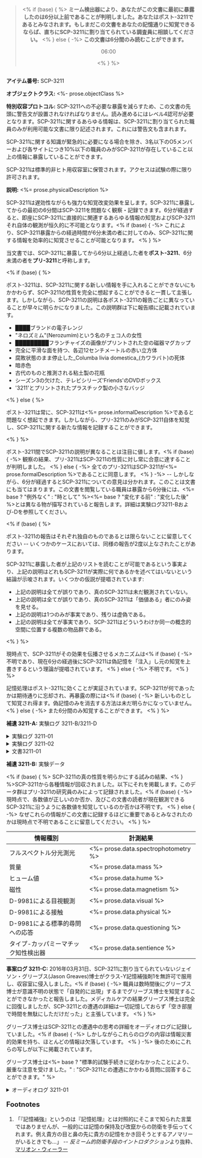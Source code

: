 <blockquote style="text-align: center;">

<% if (base) { %>
**ミーム検出器により、あなたがこの文書に最初に暴露したのは6分以上前であることが判明しました。あなたはポスト-3211であるとみなされます。もしまだこの文書をあなたの記憶通りに知覚できるならば、直ちにSCP-3211に割り当てられている調査員に相談してください。**
<% } else { -%>
**この文書は6分間のみ<span id="read">読む</span>ことができます。**

<p id="timer">06:00</p>
<% } %>

</blockquote>

<img data-src="<%= fileUrl %><%= prose.imageUrl %>"
     data-caption="<%= prose.imageCaption %>">

**アイテム番号:** SCP-3211

**オブジェクトクラス:** <%- prose.objectClass %>

**特別収容プロトコル:** SCP-3211への不必要な暴露を減らすため、この文書の先頭に警告文が設置されなければなりません。読み進めるにはレベル4認可が必要となります。SCP-3211に関するあらゆる情報は、SCP-3211に割り当てられた職員のみが利用可能な文書に限り記述されます。これには警告文も含まれます。

SCP-3211に関する知識が緊急的に必要になる場合を除き、3名以下のO5メンバーおよび各サイトにつき10%以下の職員のみがSCP-3211が存在していること以上の情報に暴露していることができます。

SCP-3211は標準的非ヒト用収容室に保管されます。アクセスは試験の際に限り許可されます。

**説明:** <%= prose.physicalDescription %>

SCP-3211は遅効性ながらも強力な知覚改変効果を呈します。SCP-3211に暴露してからの最初の6分間はSCP-3211を問題なく観察・記録できます。6分が経過すると、即座にSCP-3211に直接的に関連するあらゆる情報の知覚およびSCP-3211それ自体の観測が恒久的に不可能となります。<% if (base) { -%>
これにより、SCP-3211暴露からの経過時間が6分未満の者に対してのみ、SCP-3211に関する情報を効率的に知覚させることが可能となります。
<% } %>

当文書では、SCP-3211に暴露してから6分以上経過した者を**ポスト-3211**、6分未満の者を**プリ-3211**と呼称します。

<% if (base) { %>

ポスト-3211は、SCP-3211に関する新しい情報を手に入れることができないにもかかわらず、SCP-3211の性質を完全に想起することができると一貫して主張します。しかしながら、SCP-3211の説明は各ポスト-3211の報告ごとに異なっていることが早々に明らかになりました。この説明群は下に報告順に記載されています。

* ████ブランドの電子レンジ
* "ネロズミム"(Nerozumím)という名のチェコ人の女性
* █████████フランチャイズの画像がプリントされた空の磁器マグカップ
* 完全に平滑な面を持つ、各辺12センチメートルの赤い立方体
* 腐敗状態のまま停止した_Columba livia domestica_(カワラバト)の死体
* 暗赤色
* 古代のものと推測される粘土製の花瓶
* シーズン3の欠けた、テレビシリーズ'Friends'のDVDボックス
* '3211'とプリントされたプラスチック製の小さなバッジ

<% } else { %>

ポスト-3211は常に、SCP-3211は<%= prose.informalDescription %>であると問題なく想起できます。しかしながら、プリ-3211のみがSCP-3211自体を知覚し、SCP-3211に関する新たな情報を記録することができます。

<% } %>

ポスト-3211間でSCP-3211の説明が異なることは注目に値します。<% if (base) { -%>
観察の結果、プリ-3211はSCP-3211の性質に対し常に合意に達することが判明しました。
<% } else { -%>
全てのプリ-3211はSCP-3211が<%= prose.formalDescription %>であることに同意します。
<% } -%> -- しかしながら、6分が経過するとSCP-3211についての意見は分かれます。このことは文書にも当てはまります。この文書を閲覧している職員は暴露から6分後には、<%= base ? "例外なく" : "時として" %><%= base ? "変化する前" : "変化した後" %>とは異なる物が描写されていると報告します。詳細は実験ログ3211-Bおよび-Dを参照してください。

<% if (base) { %>

ポスト-3211の報告はそれぞれ独自のものであるとは限らないことに留意してください -- いくつかのケースにおいては、同様の報告が2度以上なされたことがあります。

SCP-3211に暴露した者が上記のリストを読むことが可能であるという事実より、上記の説明はどれもSCP-3211が実際に何であるかを述べてはいないという結論が示唆されます。いくつかの仮説が提唱されています:

* 上記の説明は全てが誤りであり、真のSCP-3211は未だ観測されていない。
* 上記の説明は全てが誤りであり、真のSCP-3211は「価値ある」者にのみ姿を見せる。
* 上記の説明は1つのみが事実であり、残りは虚偽である。
* 上記の説明は全てが事実であり、SCP-3211はどういうわけか同一の概念的空間に位置する複数の物品群である。

<% } %>

現時点で、SCP-3211がその効果を伝播させるメカニズムは<% if (base) { -%>
不明であり、現在6分の経過後にSCP-3211は偽記憶を「注入」し元の知覚を上書きするという理論が提唱されています。
<% } else { -%>
不明です。
<% } %>

記憶処理はポスト-3211に効くことが実証されています。SCP-3211が何であったかは期待通りに忘却され、再暴露の際には<% if (base) { -%>
新しいものとして知覚され得ます。偽記憶のみを消去する方法は未だ明らかになっていません。
<% } else { -%>
また6分間のみ知覚することができます。
<% } %>

**補遺 3211-A:** 実験ログ 3211-B/3211-D

<details><summary>実験ログ 3211-01</summary>

<blockquote>

<p align="center"><b>実験ログ 3211-01</b></p>

-----

この実験の目的はSCP-3211の手書きの説明を作成し、他の観察者の説明と比較することでした。

D-68134は鉛筆とクリップボード、紙を1枚与えられた後収容室へ入り、その内容物の説明を筆記するよう指示されました。

-----

**0:10 &middot;** D-68134が目を閉じた状態で収容室に入る。

**0:00 &middot;** D-68134が目を開けるよう指示される。

**0:08 &middot;** D-68134がSCP-3211の説明を筆記し始める。

<% if (prose.examineAction) { %>
**1:55 &middot;** <%= prose.examineAction %>
<% } %>

**6:04 &middot;** D-68134はもはやSCP-3211を知覚できないことに驚いている。また、自分が書いたものが読めなくなっていることに苛立っている。

**6:25 &middot;** D-68134が収容室から退出するよう指示される。

-----

D-68134による説明は文書3211-01として保存されています。

</blockquote>

</details>

<details><summary>実験ログ 3211-02</summary>

<blockquote>

<p align="center"><b>実験ログ 3211-02</b></p>

-----

この実験の目的は実験3211-01から得られた筆記の説明を他者の観察と比較することでした。

D-8834は文書3211-01を渡され、それを読まないよう指示されました。

-----

**0:10 &middot;** D-8834が目を閉じた状態で収容室に入る。

**0:00 &middot;** D-8834は目を開け、室内の物品と文書3211-01の説明を比較するよう指示される。

**1:18 &middot;** D-8834はSCP-3211が説明と一致することを確認する。

<% if (prose.examineConfirmationAction) { %>
**1:59 &middot;** <%= prose.examineConfirmationAction %>
<% } %>

**5:45 &middot;** D-8834は目を閉じるよう指示される。

**6:15 &middot;** D-8834は、記憶にある物品と説明をもう一度比較するよう指示される。

**6:34 &middot;** D-8834は文書3211-01はSCP-3211と<%=
  base ?
  "全く異なる物を記述していた" :
  "同じものを記述していた"
%>ことを確認する。

**6:44 &middot;** D-8834は目を開けるよう指示される。D-8834はSCP-3211を観測することも文書3211-01を読むこともできないと述べる。

</blockquote>

</details>

<details><summary>文書3211-01</summary>

以下は実験3211-01でD-68134により作成された文書3211-01の写しです。

> <%= prose.writtenObservation %>

</details>

**補遺 3211-B:** 実験データ

<% if (base) { %>
SCP-3211の真の性質を明らかにする試みの結果、<% } %>SCP-3211から各種情報が回収されました。以下にそれを掲載します。このデータ群はプリ-3211の研究員のみによって記録されました。<% if (base) { -%>
現時点で、各数値が正しいのか否か、及びこの文書の読者が現在観測できるSCP-3211に沿うように各数値を知覚しているのか否かは不明です。
<% } else { -%>
なぜこれらの情報がこの文書に記録するほどに重要であるとみなされたのかは現時点で不明であることに留意してください。
<% } %>

情報種別 | 計測結果
--- | ---
フルスペクトル分光測光 | <%= prose.data.spectrophotometry %>
質量 | <%= prose.data.mass %>
ヒューム値 | <%= prose.data.hume %>
磁性 | <%= prose.data.magnetism %>
D-9981による目視観測 | <%= prose.data.visual %>
D-9981による接触 | <%= prose.data.physical %>
D-9981による標準的尋問への応答 | <%= prose.data.questioning %>
タイプ-カッパミーマチック知性検出器 | <%= prose.data.sentience %>

**事案ログ 3211-C:** 2016年03月31日、SCP-3211に割り当てられていないジェイソン・グリーブス(Jason Greaves)博士がクラス-Y記憶補強剤<note>1</note>を無許可で服用し、収容室に侵入しました。<% if (base) { -%>
職員は数時間後にグリーブス博士が意識不明の状態で「自発的に出現」するまでグリーブス博士を知覚することができなかったと報告しました。メディカルケアの結果グリーブス博士は完全に回復しましたが、SCP-3211との遭遇の詳細は一切記憶しておらず「空き部屋で時間を無駄にしただけだった」と主張しています。
<% } %>

グリーブス博士はSCP-3211との遭遇中の思考の詳細をオーディオログに記録していました。<% if (base) { -%>
しかしながらこれらのログの内容は情報災害的効果を持ち、ほとんどの情報は欠落しています。
<% } -%>
後のためにこれらの写しが以下に掲載されています。

グリーブス博士は<%=
  base ?
  "標準的試験手続きに従わなかったことにより、厳重な注意を受けました。" :
  "SCP-3211との遭遇にかかわる質問に回答することができます。"
%>

<details><summary>オーディオログ 3211-01</summary>

<blockquote>

ジェイソン・グリーブス博士、SCP-3211、実験ログ...1、だ。おそらく。

もし君がこれを聞いていて、かつ、私のように何かかなりキツめの記憶補強剤の力を借りているならば、私も君もSCP-3211は<%=
  base ?  "存在しない" : `${prose.informalDescription}である`
%>ことを知っていることになる。なぜ<%=
  prose.objectPronoun ?  prose.objectPronoun : "こいつ"
%>がここまで必死に我々から隠れようとするのかが分かることはないだろうが。だが、もし君がクラスYほど激しく効くものを使っていないならば、あと6分足らずで私がこの部屋に置いてある何某についてだらだら話していたこと以外は忘れることになる。

そしてもちろんのこと、そのときにはこのオーディオログも「収容室には全く何もなかった」と言っているように聞こえることになる。

私がしようとしていることはSCP-3211が正確に何であるのか、どのようにふるまうのか、そしてなぜ<%=
  prose.objectPronoun ?  prose.objectPronoun : "こいつ"
%>がこんなにも隠れようとするのかを明らかにすることだ。<%=
  prose.objectPronoun ?  prose.objectPronoun : "こいつ"
%>は一体何を望んでいる?

私がすることが何であろうとも、あるいは語りかけるのが誰であろうとも、このテストの認可を受けることは不可能だった。しかしこれは行われる必要がある。だから私はクラスY記憶補強剤を少々服用し、自分でこれをやることにしたのだ。クラスYが私の記憶の補強をしなくなり、私がここでのことを忘れてしまうまであと数時間しかない。だからそろそろ始めた方がよかろう。
</blockquote>

<blockquote>

なにかパターンのようなものが見えてきた。

3211の収容室に踏み入ったほとんどの者は、<% if (base) { -%>
まさに私がここには何もないとはっきりわかるのと同じように、このセルが完全な空室であることに気づくだろう。
<% } else { -%>
<%=
  prose.possessivePronoun ?  prose.possessivePronoun : "こいつ"
%>を初めて見るものと知覚するだろう。ちょうど、私が<%=
  prose.possessivePronoun ?  prose.possessivePronoun : "こいつ"
%>を<%= prose.informalDescription %>と理解し、しかしながらリストには<%=
  prose.possessivePronoun ?  prose.possessivePronoun : "こいつ"
%>をそのように知覚した者がいないのと同じように。
<% } %>

<% if (base) { %>
収容室には何もない。SCP-3211は存在しない。
<% } else { -%>
だが、<%= prose.funFact %>。<%=
  prose.objectPronoun ?  prose.objectPronoun : "こいつ"
%>は<em>ただの</em><%= prose.informalDescription %>ではない。<%=
  prose.objectPronoun ?  prose.objectPronoun : "こいつ"
%>の持つ異常性は人々が<%=
  prose.possessivePronoun ?  prose.possessivePronoun : "こいつ"
%>を6分以上知覚できず、その後の記憶は偽りのものとなってしまうことだけではない。
<% } %>

私には、財団職員は -- 研究員やその他の人々は -- <%=
  base ?
  "収容室が完全に空である" :
  (prose.objectPronoun ?  prose.objectPronoun : "こいつ") + "が何か異常なものである"
%>と知覚するだろうと考える。<%=
  base ? "無" : "アノマリー"
%>に慣れ親しんだ者、言うなれば<% if (base) { -%>
無を<em>期待している</em>者は収容室に何も見出さないだろう。ここは空室なのだから。
<% } else { -%>
<%=
  prose.objectPronoun ?  prose.objectPronoun : "こいつ"
%>が異常であると<em>期待している</em>者は<%=
  prose.objectPronoun ?  prose.objectPronoun : "こいつ"
%>が何か異常なものだったと記憶するだろう。
<% } %>

しかし、例えばDクラスのような、アノマリーに慣れ親しんでいない者は<%=
  base ?
  "全く同じく、収容室が空であった" :
  "このオブジェクトが何か、粘土製の花瓶のようなありふれたものであった"
%>ことだけを覚えているだろう。

<% if (base) { %>
SCP-3211は完全に存在していないように思える。しかし、もしSCP-3211が存在しないとして、
なぜ私はSCP-3211の存在の証明に固執しているのだろうか。SCP-3211は存在しないのだ。
<% } else { -%>
<%=
  prose.objectPronoun ?  prose.objectPronoun : "こいつ"
%>は観測者の期待にあわせているように思える。しかし、そもそもなぜただの<%= prose.informalDescription %>がそこまでして自分を守ろうとするのかが未だにわからない。
<% } %>

頭が...靄がかかっているようだ。SCPの影響なのか、それとも補強剤が切れてきたのかは分からない。実際のところ、私はクラスYがどれだけ持つのか知らないのだ。
</blockquote>

<blockquote>

三つの...段階、を見出したように思う。そう言うのが正しいと思う。

つまり、第一段階とは君が初めてこの収容室に足を踏み入れたときに目にするもの -- SCP-3211が実際に何であるかだ。それは<%=
  base ? "無" : prose.informalDescription
%>だ。言うまでもないが、補強剤が切れれば直ちに私も君もそのことを忘れる。君が補強剤を服用しているとして、だが。

第二段階は、君が<%=
  prose.possessivePronoun ?  prose.possessivePronoun : "こいつ"
%>を6分以上観察した後にSCP-3211が注入してくる何らかの上書き記憶だ。私が最後に<%=
  prose.possessivePronoun ?  prose.possessivePronoun : "こいつ"
%>を見た時は...6歳になる息子を見た。それが私にとっての第二段階だった。

第三段階では<%=
  prose.possessivePronoun ?  prose.possessivePronoun : "こいつ"
%>を全く知覚できなくなる。<%=
  prose.objectPronoun ?  prose.objectPronoun : "こいつ"
%>は完璧な変装でもって隠れてしまうのだ。

<%=
  prose.objectPronoun ?  prose.objectPronoun : "こいつ"
%>がなぜ隠れたがるのか分かった気がする。ただ...言葉を文章にする必要がある。

考えるのが難しくなってきた。思考がケチャップの沼に突っ込んでいるようだ。
</blockquote>

<blockquote>

ああ、頭が死ぬほど痛い。

これは間違いなく補強剤のせいだ。クラスZは服用者を文字通り殺してしまう...その影響は恒久的なものだからだ。クラスYはそうではない...ことを願う。私は、あー...この実験で、かなりめちゃくちゃになっているのかもしれない。

普通だったら覚えていられないこと全てが見えるというのは本当に奇妙な感じだ。いたるところに虫がいる。全てを覆っている。<% if (base) { -%>
収容室は空だ。虫などいない。
<% } else { -%>
<%=
  prose.possessivePronoun ?  prose.possessivePronoun : "こいつ"
%>の上にも這いまわっている。
<% } %>

眠る必要がある。ただ眠りたい。
</blockquote>

<% if (prose.alternateEnding) { %>
<blockquote><%= prose.alternateEnding %></blockquote>
<% } else { %>
<blockquote>

床に寝るのでも立っているよりはるかにましだ。

息をするのが辛くなってきた。肺が塞がっているのか、それとも、ただ私が...息の<em>しかた</em>を忘れてしまったのか。少なくとも、<%=
  prose.possessivePronoun ?  prose.possessivePronoun : "こいつ"
%>を初めて見たときに<%=
  prose.objectPronoun ?  prose.objectPronoun : "こいつ"
%>が何だったのかは忘れていない。

ただ、なぜ<%=
  prose.objectPronoun ?  prose.objectPronoun : "SCP-3211"
%>がこんなにも必死に隠れたがるのかははっきりとわかっている。そいつはすぐそこに居て、君のすぐ目の前に居る。だれも<%=
  prose.possessivePronoun ?  prose.possessivePronoun : "こいつ"
%>を見たことがないことに驚きすら覚える。

事実はただ...事実はただ、<%=
  prose.objectPronoun ?  prose.objectPronoun : "こいつ"
%>は実際には...<%=
  base ?
  "実際にはいないということなのだ。" + (prose.objectPronoun ?  prose.objectPronoun : "こいつ") + "は存在しない。" :
  "実際には" + (prose.possessivePronoun ?  prose.possessivePronoun : "こいつ") + "ではないということなのだ、わかるか?"
%>
</blockquote>

<blockquote>

くそっ、どうすれば記憶を補強できる。用意はあれしかなかったのだ。分かったのは、彼らが、どうやって...どうやって...

眠る必要がある。

<%=
  base ?
  "私はこの部屋に一人だ。収容室は空だ。" :
  (prose.objectPronoun ?  prose.objectPronoun : "そいつ") + "はただそこに居る。私を見ている。"
%>ただ...早く忘れさせてくれ。

<%=
  base ?
  "こいつが存在しないということは知っている" :
  "お前の秘密は分かってるんだぞ、クソが"
%>...なぜしない...なぜできない...なぜ私にあの子を見せる必要があったんだ?

なぜまたあの子を連れ去らなければならなかったんだ?

私はここで死ぬのだろう。

なぜ誰も私を捜しに来ないのだ?

</blockquote>
<% } %>

<% if (prose.conclusion) { %>
<%= prose.conclusion %>
<% } else { -%>
この時点においてグリーブス博士は意識を喪失したと考えられています。残りのログはセキュリティスタッフが数分後に監視モニターにグリーブス博士を発見し、救助を要請した時点まで<%=
  prose.madeASound ?  `${prose.madeASound}を除き` : ""
%>ほとんどが無音でした。
<% } %>

</details>

<footer data-template="Footnote {N}.">

<p style="font-size: 130%"><b>Footnotes</b></p>

1. 「『記憶補強』というのは『記憶処理』とは対照的にそこまで知られた言葉ではありませんが、一般的には記憶の保持及び改竄からの防衛を手伝ってくれます。例え貴方の目と鼻の先に貴方の記憶をかき回そうとするアノマリーがいるときでも...」 -- <em>反ミーム的防衛手段のイントロダクション</em>より抜粋、[マリオン・ウィーラー](/we-need-to-talk-about-fifty-five)

</footer>
